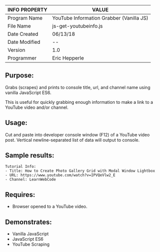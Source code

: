 | INFO PROPERTY | VALUE                                    |
|---------------|------------------------------------------|
| Program Name  | YouTube Information Grabber (Vanilla JS) |
| File Name     | js-get-youtubeinfo.js                    |
| Date Created  | 06/13/18                                 |
| Date Modified | --                                       |
| Version       | 1.0                                      |
| Programmer    | Eric Hepperle                            |

## Purpose:
Grabs (scrapes) and prints to console title, url, and channel name  using vanilla JavaScript ES6.
    
This is useful for quickly grabbing enough information to make a link to a YouTube video and/or channel.
    
## Usage:
Cut and paste into developer console window (F12) of a YouTube video post. Vertical newline-separated list of data will output to console.

## Sample results: 
    Tutorial Info:
    - Title: How to Create Photo Gallery Grid with Modal Window Lightbox
    - URL: https://www.youtube.com/watch?v=IPVQeVlw2_E
    - Channel: LearnWebCode

## Requires:
* Browser opened to a YouTube video.
    
## Demonstrates:
* Vanilla JavaScript
* JavaScript ES6
* YouTube Scraping
